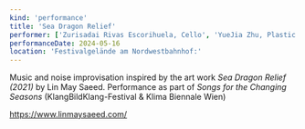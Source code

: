 ```yaml
---
kind: 'performance'
title: 'Sea Dragon Relief'
performer: ['Zurisadai Rivas Escorihuela, Cello', 'YueJia Zhu, Plastic Bags', 'Hannes Taljaard, Prepared Guitar']
performanceDate: 2024-05-16
location: 'Festivalgelände am Nordwestbahnhof:'
---
```

Music and noise improvisation inspired by the art work *Sea Dragon Relief (2021)* by Lin May Saeed. Performance as part of *Songs for the Changing Seasons* (KlangBildKlang-Festival & Klima Biennale Wien)

https://www.linmaysaeed.com/